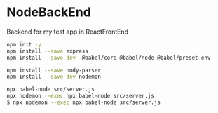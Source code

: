 # NodeBackEnd
Backend for my test app in ReactFrontEnd

```sh
npm init -y
npm install --save express
npm install --save-dev  @babel/core @babel/node @babel/preset-env 

npm install --save body-parser
npm install --save-dev nodemon

```

```sh
npx babel-node src/server.js
npx nodemon --exec npx babel-node src/server.js
$ npx nodemon --exec npx babel-node src/server.js
```
